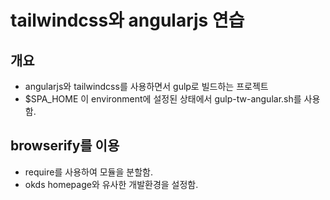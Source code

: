 tailwindcss와 angularjs 연습
==========================

## 개요

- angularjs와 tailwindcss를 사용하면서 gulp로 빌드하는 프로젝트
- $SPA_HOME 이 environment에 설정된 상태에서 gulp-tw-angular.sh를 사용함.

## browserify를 이용

- require를 사용하여 모듈을 분할함.
- okds homepage와 유사한 개발환경을 설정함.


 



